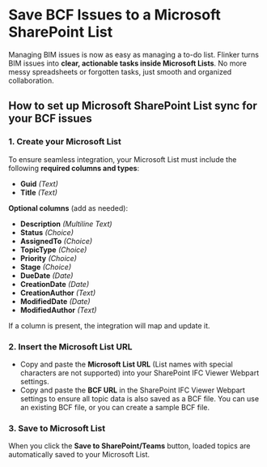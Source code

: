 # Save BCF Issues to a Microsoft SharePoint List

Managing BIM issues is now as easy as managing a to-do list. Flinker turns BIM issues into **clear, actionable tasks inside Microsoft Lists**. No more messy spreadsheets or forgotten tasks, just smooth and organized collaboration.

## How to set up Microsoft SharePoint List sync for your BCF issues

### 1. Create your Microsoft List

To ensure seamless integration, your Microsoft List must include the following **required columns and types**:
* **Guid** *(Text)*
* **Title** *(Text)*


**Optional columns** (add as needed):

* **Description** *(Multiline Text)*
* **Status** *(Choice)*
* **AssignedTo** *(Choice)*
* **TopicType** *(Choice)*
* **Priority** *(Choice)*
* **Stage** *(Choice)*
* **DueDate** *(Date)*
* **CreationDate** *(Date)*
* **CreationAuthor** *(Text)*
* **ModifiedDate** *(Date)*
* **ModifiedAuthor** *(Text)*

If a column is present, the integration will map and update it.

### 2. Insert the Microsoft List URL

- Copy and paste the **Microsoft List URL** (List names with special characters are not supported) into your SharePoint IFC Viewer Webpart settings.
- Copy and paste the **BCF URL** in the SharePoint IFC Viewer Webpart settings to ensure all topic data is also saved as a BCF file. You can use an existing BCF file, or you can create a sample BCF file.

### 3. Save to Microsoft List 

When you click the **Save to SharePoint/Teams** button, loaded topics are automatically saved to your Microsoft List.